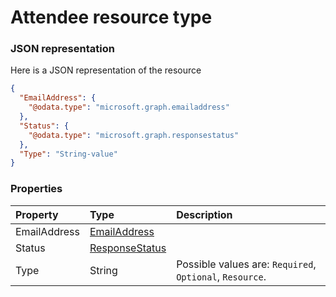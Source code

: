 # Attendee resource type



### JSON representation

Here is a JSON representation of the resource

<!-- {
  "blockType": "resource",
  "optionalProperties": [

  ],
  "@odata.type": "microsoft.graph.attendee"
}-->

```json
{
  "EmailAddress": {
    "@odata.type": "microsoft.graph.emailaddress"
  },
  "Status": {
    "@odata.type": "microsoft.graph.responsestatus"
  },
  "Type": "String-value"
}

```
### Properties
| Property	   | Type	|Description|
|:---------------|:--------|:----------|
|EmailAddress|[EmailAddress](emailaddress.md)||
|Status|[ResponseStatus](responsestatus.md)||
|Type|String| Possible values are: `Required`, `Optional`, `Resource`.|

<!-- uuid: 8fcb5dbc-d5aa-4681-8e31-b001d5168d79
2015-10-25 14:57:30 UTC -->
<!-- {
  "type": "#page.annotation",
  "description": "Attendee resource",
  "keywords": "",
  "section": "documentation",
  "tocPath": ""
}-->